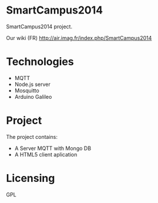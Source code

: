 SmartCampus2014
===============

SmartCampus2014 project.

Our wiki (FR) http://air.imag.fr/index.php/SmartCampus2014

Technologies
=============

* MQTT
* Node.js server
* Mosquitto
* Arduino Galileo

Project
========

The project contains:
* A Server MQTT with Mongo DB
* A HTML5 client aplication

Licensing
===========
GPL
